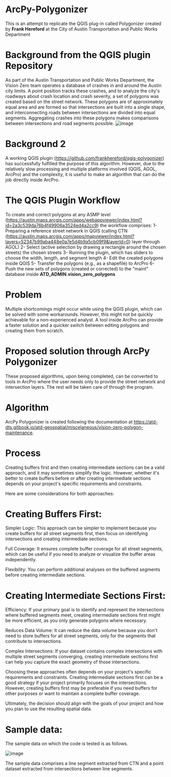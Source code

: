 # ArcPy-Polygonizer
This is an attempt to replicate the QGIS plug-in called Polygonizer created by **Frank Hereford** at the City of Austin Transportation and Public Works Department
# Background from the QGIS plugin Repository 
As part of the Austin Transportation and Public Works Department, the Vision Zero team operates a database of crashes in and around the Austin city limits. A point position tracks these crashes, and to analyze the city's roadways about crash location and crash severity, a set of polygons was created based on the street network. These polygons are of approximately equal area and are formed so that intersections are built into a single shape, and interconnecting roads between intersections are divided into equal segments. Aggregating crashes into these polygons makes comparisons between intersections and road segments possible.
![image](https://github.com/MiladMAK/ArcPy-Polygonizer/assets/134707080/7754d195-e970-4cea-8100-b7dea01b473e)

# Background 2
A working QGIS plugin (https://github.com/frankhereford/qgis-polygonizer) has successfully fulfilled the purpose of this algorithm. However, due to the relatively slow processing and multiple platforms involved (QGIS, AGOL, ArcPro) and the complexity, it is useful to make an algorithm that can do the job directly inside ArcPro.
# The QGIS Plugin Workflow
To create and correct polygons at any ASMP level (https://austin.maps.arcgis.com/apps/webappviewer/index.html?id=2a3c539da76b4f49906a3524ed4a2cc9) the workflow comprises:
1- Preparing a reference street network in QGIS (calling CTN (https://austin.maps.arcgis.com/apps/mapviewer/index.html?layers=52347b99aba448e0a7e5d4b9a5cb09f9&layerId=0) layer through AGOL)
2- Select (active selection by drawing a rectangle around the chosen streets) the chosen streets
3- Running the plugin, which has sliders to choose the width, length, and segment length
4- Edit the created polygons inside QGIS
5- Transfer the polygons (e.g., as a shapefile) to ArcPro 
6- Push the new sets of polygons (created or corrected) to the "maint" database inside **ATD_ADMIN.vision_zero_polygons**

 # Problem
Multiple shortcomings might occur while using the QGIS plugin, which can be solved with some workarounds. However, this might not be quickly achievable for a non-experienced analyst. A tool inside ArcPro can provide a faster solution and a quicker switch between editing polygons and creating them from scratch.

# Proposed solution through ArcPy Polygonizer
These proposed algorithms, upon being completed, can be converted to tools in ArcPro where the user needs only to provide the street network and intersection layers. The rest will be taken care of through the program.

# Algorithm 
ArcPy Polygonizer is created following the documentation at https://atd-dts.gitbook.io/atd-geospatial/miscelaneous/vision-zero-polygon-maintenance.


# Process
Creating buffers first and then creating intermediate sections can be a valid approach, and it may sometimes simplify the logic. However, whether it's better to create buffers before or after creating intermediate sections depends on your project's specific requirements and constraints.

Here are some considerations for both approaches:

# Creating Buffers First:

Simpler Logic: This approach can be simpler to implement because you create buffers for all street segments first, then focus on identifying intersections and creating intermediate sections.

Full Coverage: It ensures complete buffer coverage for all street segments, which can be useful if you need to analyze or visualize the buffer areas independently.

Flexibility: You can perform additional analyses on the buffered segments before creating intermediate sections.

# Creating Intermediate Sections First:

Efficiency: If your primary goal is to identify and represent the intersections where buffered segments meet, creating intermediate sections first might be more efficient, as you only generate polygons where necessary.

Reduces Data Volume: It can reduce the data volume because you don't need to store buffers for all street segments, only for the segments that contribute to intersections.

Complex Intersections: If your dataset contains complex intersections with multiple street segments converging, creating intermediate sections first can help you capture the exact geometry of those intersections.

Choosing these approaches often depends on your project's specific requirements and constraints. Creating intermediate sections first can be a good strategy if your project primarily focuses on the intersections. However, creating buffers first may be preferable if you need buffers for other purposes or want to maintain a complete buffer coverage.

Ultimately, the decision should align with the goals of your project and how you plan to use the resulting spatial data.

# Sample data:

The sample data on which the code is tested is as follows. 

![image](https://github.com/MiladMAK/ArcPy-Polygonizer/assets/134707080/d272105b-36aa-4933-94e7-6b796e54b241)

The sample data comprises a line segment extracted from CTN and a point dataset extracted from intersections between line segments.

